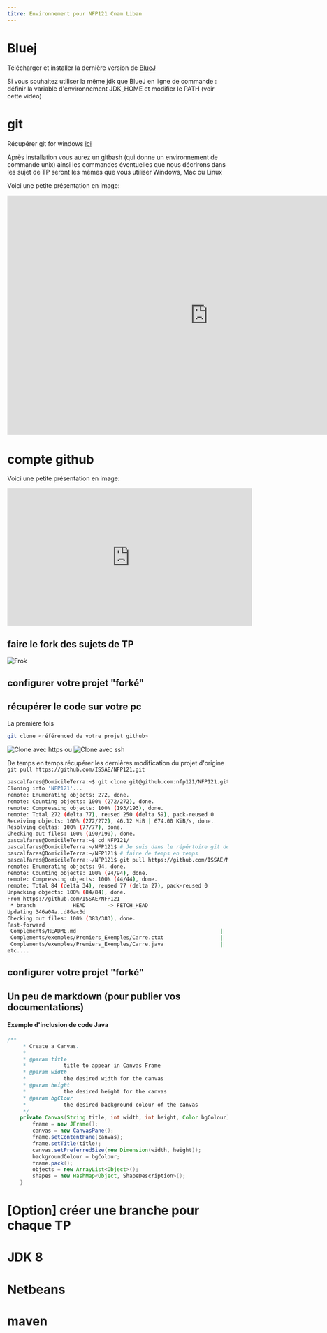 ```yaml
---
titre: Environnement pour NFP121 Cnam Liban
---
```

# Bluej

Télécharger et installer la dernière version de [BlueJ](https://www.bluej.org/)

Si vous souhaitez utiliser la même jdk que BlueJ en ligne de commande : définir la variable d'environnement JDK_HOME et modifier le PATH (voir cette vidéo)


# git

Récupérer git for windows [ici](https://git-scm.com/download/win)

Après installation vous aurez un gitbash (qui donne un environnement de commande unix) ainsi les commandes éventuelles que nous décrirons dans les sujet de TP seront les mêmes que vous utiliser Windows, Mac ou Linux

Voici une petite présentation en image:

<iframe src="https://docs.google.com/presentation/d/e/2PACX-1vR4hsKqnQNMa382iRIQf3OMeB8UlcpIPEDWckhoYNScudIC-wEwpDKZ_ldkXxh8m8rULWklnkEzkE_s/embed?start=false&loop=false&delayms=3000" frameborder="0" width="918" height="549" allowfullscreen="true" mozallowfullscreen="true" webkitallowfullscreen="true"></iframe>


# compte github

Voici une petite présentation en image:

<iframe width="560" height="315" src="https://www.youtube.com/embed/NHA9jiZ2fHE" frameborder="0" allow="accelerometer; autoplay; encrypted-media; gyroscope; picture-in-picture" allowfullscreen></iframe>

## faire le fork des sujets de TP

![Frok](img/fork.png)

## configurer votre projet "forké"

## récupérer le code sur votre pc

La première fois
```bash
git clone <référenced de votre projet github>
```
![Clone avec https](img/cloneWithHttps.PNG) ou ![Clone avec ssh](img/cloneWithSSH.PNG)

De temps en temps récupérer les dernières modification du projet d'origine  ``` git pull https://github.com/ISSAE/NFP121.git```


```bash
pascalfares@DomicileTerra:~$ git clone git@github.com:nfp121/NFP121.git
Cloning into 'NFP121'...
remote: Enumerating objects: 272, done.
remote: Counting objects: 100% (272/272), done.
remote: Compressing objects: 100% (193/193), done.
remote: Total 272 (delta 77), reused 250 (delta 59), pack-reused 0
Receiving objects: 100% (272/272), 46.12 MiB | 674.00 KiB/s, done.
Resolving deltas: 100% (77/77), done.
Checking out files: 100% (190/190), done.
pascalfares@DomicileTerra:~$ cd NFP121/
pascalfares@DomicileTerra:~/NFP121$ # Je suis dans le répértoire git de travail
pascalfares@DomicileTerra:~/NFP121$ # faire de temps en temps
pascalfares@DomicileTerra:~/NFP121$ git pull https://github.com/ISSAE/NFP121.git
remote: Enumerating objects: 94, done.
remote: Counting objects: 100% (94/94), done.
remote: Compressing objects: 100% (44/44), done.
remote: Total 84 (delta 34), reused 77 (delta 27), pack-reused 0
Unpacking objects: 100% (84/84), done.
From https://github.com/ISSAE/NFP121
 * branch            HEAD       -> FETCH_HEAD
Updating 346a04a..d86ac3d
Checking out files: 100% (383/383), done.
Fast-forward
 Complements/README.md                                              |   0
 Complements/exemples/Premiers_Exemples/Carre.ctxt                  |   9 +
 Complements/exemples/Premiers_Exemples/Carre.java                  |  22 ++
etc....
```

## configurer votre projet "forké"

## Un peu de markdown (pour publier vos documentations)

#### Exemple d'inclusion de code Java

```java
/**
     * Create a Canvas.
     * 
     * @param title
     *            title to appear in Canvas Frame
     * @param width
     *            the desired width for the canvas
     * @param height
     *            the desired height for the canvas
     * @param bgClour
     *            the desired background colour of the canvas
     */
    private Canvas(String title, int width, int height, Color bgColour) {
        frame = new JFrame();
        canvas = new CanvasPane();
        frame.setContentPane(canvas);
        frame.setTitle(title);
        canvas.setPreferredSize(new Dimension(width, height));
        backgroundColour = bgColour;
        frame.pack();
        objects = new ArrayList<Object>();
        shapes = new HashMap<Object, ShapeDescription>();
    }
```

# [Option] créer une branche pour chaque TP

# JDK 8

# Netbeans

# maven
